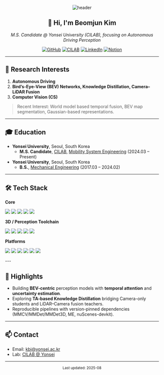 <!-- Header -->
<p align="center">
  <img src="https://capsule-render.vercel.app/api?type=waving&color=auto&height=220&section=header&text=Beomjun%20Kim&fontSize=48&fontAlign=50&fontAlignY=35&animation=twinkling" alt="header"/>
</p>

<h2 align="center">👋 Hi, I'm Beomjun Kim</h2>
<p align="center">
  <em>M.S. Candidate @ Yonsei University (CILAB), focusing on Autonomous Driving Perception</em>
</p>

<p align="center">
  <a href="https://github.com/kxxbeomjun"><img alt="GitHub" src="https://img.shields.io/badge/GitHub-181717.svg?logo=github&logoColor=white"></a>
  <a href="https://cilab.yonsei.ac.kr/"><img alt="CILAB" src="https://img.shields.io/badge/CILAB-Yonsei-blue"></a>
  <a href="https://www.linkedin.com/in/beomjun-kim-profile/"><img alt="LinkedIn" src="https://img.shields.io/badge/LinkedIn-0A66C2.svg?logo=linkedin&logoColor=white"></a>
  <a href="#"><img alt="Notion" src="https://img.shields.io/badge/Notion-000000.svg?logo=notion&logoColor=white"></a>
</p>

---

## 🎯 Research Interests
1. **Autonomous Driving**  
2. **Bird’s-Eye-View (BEV) Networks, Knowledge Distillation, Camera–LiDAR Fusion**  
3. **Computer Vision (CS)**  

> Recent Interest: World model based temporal fusion, BEV map segmentation, Gaussian-based representations.

---

## 🎓 Education
- **Yonsei University**, Seoul, South Korea  
  - **M.S. Candidate**, <a href="https://cilab.yonsei.ac.kr/">CILAB</a>, <a href="https://vce.yonsei.ac.kr/vce/index.do">Mobility System Engineering</a> (2024.03 – Present)  
- **Yonsei University**, Seoul, South Korea  
  - **B.S.**, <a href="https://me.yonsei.ac.kr/me/index.do">Mechanical Engineering</a> (2017.03 – 2024.02)

---

## 🛠️ Tech Stack
**Core**  
<p>
  <img src="https://img.shields.io/badge/Python-3776AB.svg?logo=python&logoColor=white"/>
  <img src="https://img.shields.io/badge/PyTorch-EE4C2C.svg?logo=pytorch&logoColor=white"/>
  <img src="https://img.shields.io/badge/ROS-22314E.svg?logo=ros&logoColor=white"/>
  <img src="https://img.shields.io/badge/C-00599C.svg?logo=c&logoColor=white"/>
  <img src="https://img.shields.io/badge/C++-00599C.svg?logo=c%2B%2B&logoColor=white"/>
</p>

**3D / Perception Toolchain**  
<p>
  <img src="https://img.shields.io/badge/MMDetection-2.x-orange"/>
  <img src="https://img.shields.io/badge/MMDetection3D-1.x-orange"/>
  <img src="https://img.shields.io/badge/MMCV-1.x-informational"/>
  <img src="https://img.shields.io/badge/nuScenes-devkit-blue"/>
  <img src="https://img.shields.io/badge/MinkowskiEngine-NVIDIA-76B900"/>
</p>

**Platforms**  
<p>
  <img src="https://img.shields.io/badge/Ubuntu-E95420.svg?logo=ubuntu&logoColor=white"/>
  <img src="https://img.shields.io/badge/Linux-FCC624.svg?logo=linux&logoColor=black"/>
  <img src="https://img.shields.io/badge/Windows%2011-0078D4.svg?logo=windows11&logoColor=white"/>
  <img src="https://img.shields.io/badge/macOS-000000.svg?logo=apple&logoColor=white"/>
  <img src="https://img.shields.io/badge/AWS-232F3E.svg?logo=amazonaws&logoColor=white"/>
  <img src="https://img.shields.io/badge/Google%20Drive-4285F4.svg?logo=googledrive&logoColor=white"/>
</p>
---

## 📌 Highlights
- Building **BEV-centric** perception models with **temporal attention** and **uncertainty estimation**.  
- Exploring **TA-based Knowledge Distillation** bridging Camera-only students and LiDAR–Camera fusion teachers.  
- Reproducible pipelines with version-pinned dependencies (MMCV/MMDet/MMDet3D, ME, nuScenes-devkit).

---

## 📫 Contact
- Email: kbj@yonsei.ac.kr
- Lab: <a href="https://cilab.yonsei.ac.kr/">CILAB @ Yonsei</a>

---

<p align="center">
  <sub>Last updated: <!-- date -->2025-08</sub>
</p>
